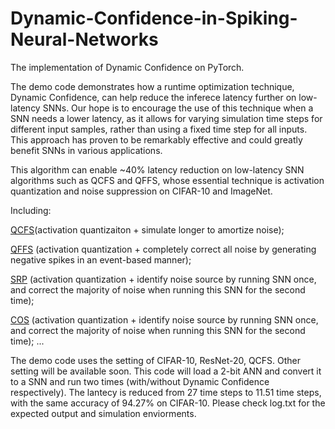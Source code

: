 # Dynamic-Confidence-in-Spiking-Neural-Networks
The implementation of Dynamic Confidence on PyTorch.

The demo code demonstrates how a runtime optimization technique, Dynamic Confidence, can help reduce the inferece latency further on low-latency SNNs. Our hope is to encourage the use of this technique when a SNN needs a lower latency, as it allows for varying simulation time steps for different input samples, rather than using a fixed time step for all inputs. This approach has proven to be remarkably effective and could greatly benefit SNNs in various applications.

This algorithm can enable ~40% latency reduction on low-latency SNN algorithms such as QCFS and QFFS, whose essential technique is activation quantization and noise suppression on CIFAR-10 and ImageNet.

Including:

[QCFS](https://arxiv.org/pdf/2303.04347.pdf)(activation quantizaiton + simulate longer to amortize noise);

[QFFS](https://www.frontiersin.org/articles/10.3389/fnins.2022.918793/full) (activation quantization + completely correct all noise by generating negative spikes in an event-based manner);

[SRP](https://arxiv.org/pdf/2302.02091.pdf) (activation quantization + identify noise source by running SNN once, and correct the majority of noise when running this SNN for the second time);

[COS](https://arxiv.org/pdf/2302.10685.pdf) (activation quantization + identify noise source by running SNN once, and correct the majority of noise when running this SNN for the second time);
...


The demo code uses the setting of CIFAR-10, ResNet-20, QCFS. Other setting will be available soon.
This code will load a 2-bit ANN and convert it to a SNN and run two times (with/without Dynamic Confidence respectively). The lantecy is reduced from 27 time steps to 11.51 time steps, with the same accuracy of 94.27% on CIFAR-10. Please check log.txt for the expected output and simulation enviorments.

